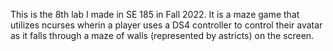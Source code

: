 This is the 8th lab I made in SE 185 in Fall 2022. It is a maze game that utilizes ncurses wherin a player uses a DS4 controller to 
control their avatar as it falls through a maze of walls (represented by astricts) on the screen.
